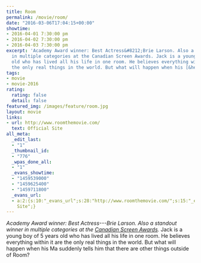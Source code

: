 ```yaml
---
title: Room
permalink: /movie/room/
date: "2016-03-06T17:04:15+00:00"
showtime:
- 2016-04-01 7:30:00 pm
- 2016-04-02 7:30:00 pm
- 2016-04-03 7:30:00 pm
excerpt: 'Academy Award winner: Best Actress&#8212;Brie Larson. Also a standout winner
  in multiple categories at the Canadian Screen Awards. Jack is a young boy of 5 years
  old who has lived all his life in one room. He believes everything within it are
  the only real things in the world. But what will happen when his [&hellip;]'
tags:
- movie
- movie-2016
rating:
  rating: false
  detail: false
featured_img: /images/feature/room.jpg
layout: movie
links:
- url: http://www.roomthemovie.com/
  text: Official Site
all_meta:
  _edit_last:
  - "1"
  _thumbnail_id:
  - "776"
  _wpas_done_all:
  - "1"
  _evans_showtime:
  - "1459539000"
  - "1459625400"
  - "1459711800"
  _evans_url:
  - a:2:{s:10:"_evans_url";s:28:"http://www.roomthemovie.com/";s:15:"_evans_url_name";s:13:"Official
    Site";}
---
```


*Academy Award winner: Best Actress---Brie Larson. Also a standout winner in multiple categories at the [Canadian Screen Awards](http://www.academy.ca/Canadian-Screen-Awards).* Jack is a young boy of 5 years old who has lived all his life in one room. He believes everything within it are the only real things in the world. But what will happen when his Ma suddenly tells him that there are other things outside of Room?